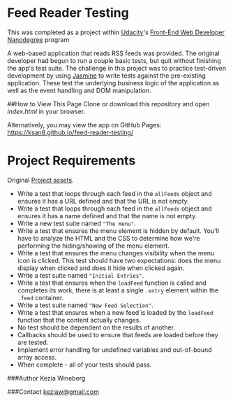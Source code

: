 # Feed Reader Testing
This was completed as a project within <a href="https://www.udacity.com/">Udacity</a>'s <a href="https://www.udacity.com/course/front-end-web-developer-nanodegree--nd001?v=fe1">Front-End Web Developer Nanodegree</a> program

A web-based application that reads RSS feeds was provided. The original developer had begun to run a couple basic tests, but quit without finishing the app's test suite. The challenge in this project was to practice test-driven development by using [Jasmine](http://jasmine.github.io/) to write tests against the pre-existing application. These test the underlying business logic of the application as well as the event handling and DOM manipulation.

##How to View This Page
Clone or download this repository and open _index.html_ in your browser.

Alternatively, you may view the app on GitHub Pages: https://ksan8.github.io/feed-reader-testing/

# Project Requirements

Original [Project assets](http://github.com/udacity/frontend-nanodegree-feedreader).

* Write a test that loops through each feed in the `allFeeds` object and ensures it has a URL defined and that the URL is not empty.
* Write a test that loops through each feed in the `allFeeds` object and ensures it has a name defined and that the name is not empty.
* Write a new test suite named `"The menu"`.
* Write a test that ensures the menu element is hidden by default. You'll have to analyze the HTML and the CSS to determine how we're performing the hiding/showing of the menu element.
* Write a test that ensures the menu changes visibility when the menu icon is clicked. This test should have two expectations: does the menu display when clicked and does it hide when clicked again.
* Write a test suite named `"Initial Entries"`.
* Write a test that ensures when the `loadFeed` function is called and completes its work, there is at least a single `.entry` element within the `.feed` container.
* Write a test suite named `"New Feed Selection"`.
* Write a test that ensures when a new feed is loaded by the `loadFeed` function that the content actually changes.
* No test should be dependent on the results of another.
* Callbacks should be used to ensure that feeds are loaded before they are tested.
* Implement error handling for undefined variables and out-of-bound array access.
* When complete - all of your tests should pass.

###Author
Kezia Wineberg

###Contact
keziaw@gmail.com
